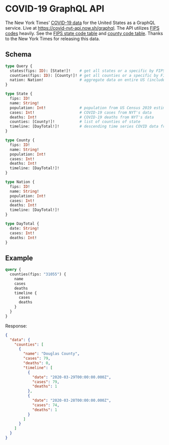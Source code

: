 # COVID-19 GraphQL API

The New York Times' [COVID-19 data](https://github.com/nytimes/covid-19-data) for the United States as a GraphQL service. Live at https://covid-nyt-api.now.sh/graphql. The API utilizes [FIPS codes](https://en.wikipedia.org/wiki/Federal_Information_Processing_Standards) heavily. See the [FIPS state code table](https://en.wikipedia.org/wiki/Federal_Information_Processing_Standard_state_code) and [county code table](https://en.wikipedia.org/wiki/List_of_United_States_FIPS_codes_by_county). Thanks to the New York Times for releasing this data.

## Schema

```graphql
type Query {
  states(fips: ID): [State!]!    # get all states or a specific by FIPS
  counties(fips: ID): [County!]! # get all counties or a specific by FIPS
  nation: Nation!                # aggregate data on entire US (includes US territories)
}

type State {
  fips: ID!
  name: String!
  population: Int!               # population from US Census 2019 estimates
  cases: Int!                    # COVID-19 cases from NYT's data
  deaths: Int!                   # COVID-19 deaths from NYT's data
  counties: [County!]!           # list of counties of state
  timeline: [DayTotal!]!         # descending time series COVID data from NYT
}

type County {
  fips: ID!
  name: String!
  population: Int!
  cases: Int!
  deaths: Int!
  timeline: [DayTotal!]!
}

type Nation {
  fips: ID!
  name: String!
  population: Int!
  cases: Int!
  deaths: Int!
  timeline: [DayTotal!]!
}

type DayTotal {
  date: String!
  cases: Int!
  deaths: Int!
}
```

## Example

```graphql
query {
  counties(fips: "31055") {
    name
    cases
    deaths
    timeline {
      cases
      deaths
    }
  }
}
```

Response:

```json
{
  "data": {
    "counties": [
      {
        "name": "Douglas County",
        "cases": 79,
        "deaths": 0,
        "timeline": [
          {
            "date": "2020-03-29T00:00:00.000Z",
            "cases": 79,
            "deaths": 1
          },
          {
            "date": "2020-03-28T00:00:00.000Z",
            "cases": 74,
            "deaths": 1
          }
        ]
      }
    ]
  }
}
```

